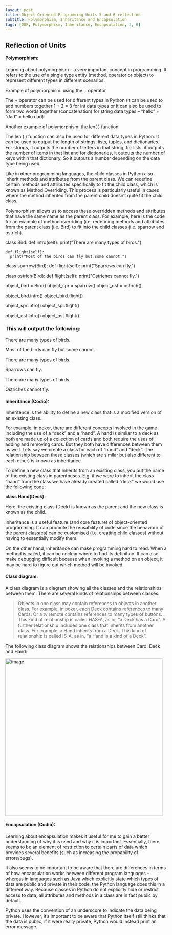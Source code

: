 ```yaml
---
layout: post
title: Object Oriented Programming Units 5 and 6 reflection
subtitle: Polymorphism, Inheritance and Encapsulation
tags: [OOP, Polymorphism, Inheritance, Encapsulation, 5, 6]
---
```


## Reflection of Units

#### Polymorphism:
Learning about polymorphism – a very important concept in programming. It refers to the use of a single type entity (method, operator or object) to represent different types in different scenarios.

Example of polymorphism: using the + operator

The + operator can be used for different types in Python (it can be used to add numbers together 1 + 2 = 3 for int data types or it can also be used to form two words together (concatenation) for string data types – “hello” + “dad” = hello dad).

Another example of polymorphism: the len( ) function

The len ( ) function can also be used for different data types in Python. It can be used to output the length of strings, lists, tuples, and dictionaries. For strings, it outputs the number of letters in that string, for lists, it outputs the number of items in that list and for dictionaries, it outputs the number of keys within that dictionary. So it outputs a number depending on the data type being used.

Like in other programming languages, the child classes in Python also inherit methods and attributes from the parent class. We can redefine certain methods and attributes specifically to fit the child class, which is known as Method Overriding. This process is particularly useful in cases where the method inherited from the parent child doesn’t quite fit the child class.

Polymorphism allows us to access these overridden methods and attributes that have the same name as the parent class.
For example, here is the code for an example of method overriding (i.e. redefining methods and attributes from the parent class (i.e. Bird) to fit into the child classes (i.e. sparrow and ostrich).

  class Bird:
    def intro(self):
      print("There are many types of birds.")
     
    def flight(self):
      print("Most of the birds can fly but some cannot.")
   
  class sparrow(Bird):
    def flight(self):
      print("Sparrows can fly.")
     
   class ostrich(Bird):
    def flight(self):
      print("Ostriches cannot fly.")
     
  object_bird = Bird()
  object_spr = sparrow()
  object_ost = ostrich()
 
  object_bird.intro()
  object_bird.flight()
 
  object_spr.intro()
  object_spr.flight()
 
  object_ost.intro()
  object_ost.flight()


### This will output the following:
There are many types of birds.

Most of the birds can fly but some cannot.

There are many types of birds.

Sparrows can fly.

There are many types of birds.

Ostriches cannot fly.


#### Inheritance (Codio):
Inheritence is the ability to define a new class that is a modified version of an existing class.

For example, in poker, there are different concepts involved in the game including the use of a “deck” and a “hand”. A hand is similar to a deck as both are made up of a collection of cards and both require the uses of adding and removing cards. But they both have differences between them as well. Lets say we create a class for each of “hand” and “deck”. The relationship between these classes (which are similar but also different to each other) is known as inheritance.

To define a new class that inherits from an existing class, you put the name of the existing class in parentheses. E.g. if we were to inherit the class “hand” from the class we have already created called “deck” we would use the following code:

**class Hand(Deck):**

Here, the existing class (Deck) is known as the parent and the new class is known as the child.

Inheritance is a useful feature (and core feature) of object-oriented programming. It can promote the reusability of code since the behaviour of the parent class(es) can be customised (i.e. creating child classes) without having to essentially modify them.

On the other hand, inheritance can make programming hard to read. When a method is called, it can be unclear where to find its definition. It can also make debugging difficult because when invoking a method on an object, it may be hard to figure out which method will be invoked.


#### Class diagram:
A class diagram is a diagram showing all the classes and the relationships between them.
There are several kinds of relationships between classes:
> Objects in one class may contain references to objects in another class. For example, in poker, each Deck contains references to many Cards. Or a tv remote contains references to many types of buttons. This kind of relationship is called HAS-A, as in, “a Deck has a Card”.
> A further relationship includes one class that inherits from another class. For example, a Hand inherits from a Deck. This kind of relationship is called IS-A, as in, “a Hand is a kind of a Deck”.


The following class diagram shows the relationships between Card, Deck and Hand:

<img width="491" alt="image" src="https://github.com/fnugent24/fnugent24.github.io/assets/119634822/c944845a-50a3-426a-8ff0-cca1b59f6f57">




#### Encapsulation (Codio):
Learning about encapsulation makes it useful for me to gain a better understanding of why it is used and why it is important. Essentially, there seems to be an element of restriction to certain parts of data which provides several benefits (such as increasing the probability of errors/bugs).

It also seems to be important to be aware that there are differences in terms of how encapsulation works between different program languages – whereas in languages such as Java which explicitly state which types of data are public and private in their code, the Python language does this in a different way. Because classes in Python do not explicitly hide or restrict access to data, all attributes and methods in a class are in fact public by default.

Python uses the convention of an underscore to indicate the data being private. However, it’s important to be aware that Python itself still thinks that the data is public; if it were really private, Python would instead print an error message.

